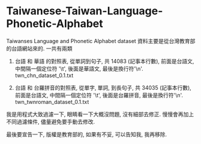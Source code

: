 # Taiwanese-Taiwan-Language-Phonetic-Alphabet
Taiwanses Language and Phonetic Alphabet dataset
資料主要是從台灣教育部的台語網站來的. 一共有兩類
1. 台語 和 華語 的對照表, 從單詞到句子, 共 14083 (記事本行數), 前面是台語文, 中間隔一個定位符 '\t', 後面是華語文, 最後是換行符'\n'.
twn_chn_dataset_0.1.txt

2. 台語 和 台羅拼音的對照表, 從單字, 單詞, 到長句子, 共 34035 (記事本行數), 前面是台語文, 中間隔一個定位符 '\t', 後面是台羅拼音, 最後是換行符'\n'.
twn_twnroman_dataset_0.1.txt

我是用程式大致過濾一下, 眼睛看一下大概沒問題, 沒有細部去修正. 慢慢會再加上不同過濾條件, 儘量避免要手動去修改. 

最後要宣告一下, 版權是教育部的, 如果有不妥, 可以告知我, 我再移除.

